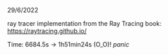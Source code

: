 29/6/2022

ray tracer implementation from the Ray Tracing book: https://raytracing.github.io/

Time: 6684.5s -> 1h51min24s (O_O)! *panic*
